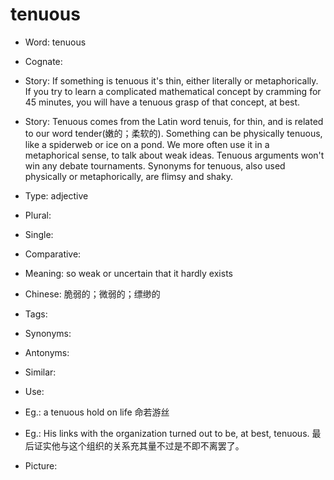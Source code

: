 # tenuous

- Word: tenuous
- Cognate: 
- Story: If something is tenuous it's thin, either literally or metaphorically. If you try to learn a complicated mathematical concept by cramming for 45 minutes, you will have a tenuous grasp of that concept, at best.
- Story: Tenuous comes from the Latin word tenuis, for thin, and is related to our word tender(嫩的；柔软的). Something can be physically tenuous, like a spiderweb or ice on a pond. We more often use it in a metaphorical sense, to talk about weak ideas. Tenuous arguments won't win any debate tournaments. Synonyms for tenuous, also used physically or metaphorically, are flimsy and shaky.

- Type: adjective
- Plural: 
- Single: 
- Comparative: 
- Meaning: so weak or uncertain that it hardly exists
- Chinese: 脆弱的；微弱的；缥缈的
- Tags: 
- Synonyms: 
- Antonyms: 
- Similar: 
- Use: 
- Eg.: a tenuous hold on life 命若游丝
- Eg.: His links with the organization turned out to be, at best, tenuous. 最后证实他与这个组织的关系充其量不过是不即不离罢了。
- Picture: 

